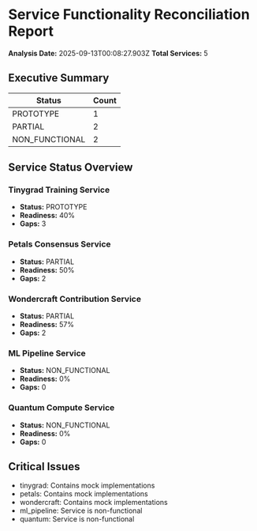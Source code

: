 # Service Functionality Reconciliation Report

**Analysis Date:** 2025-09-13T00:08:27.903Z
**Total Services:** 5

## Executive Summary

| Status | Count |
|--------|-------|
| PROTOTYPE | 1 |
| PARTIAL | 2 |
| NON_FUNCTIONAL | 2 |

## Service Status Overview

### Tinygrad Training Service

- **Status:** PROTOTYPE
- **Readiness:** 40%
- **Gaps:** 3

### Petals Consensus Service

- **Status:** PARTIAL
- **Readiness:** 50%
- **Gaps:** 2

### Wondercraft Contribution Service

- **Status:** PARTIAL
- **Readiness:** 57%
- **Gaps:** 2

### ML Pipeline Service

- **Status:** NON_FUNCTIONAL
- **Readiness:** 0%
- **Gaps:** 0

### Quantum Compute Service

- **Status:** NON_FUNCTIONAL
- **Readiness:** 0%
- **Gaps:** 0

## Critical Issues

- tinygrad: Contains mock implementations
- petals: Contains mock implementations
- wondercraft: Contains mock implementations
- ml_pipeline: Service is non-functional
- quantum: Service is non-functional
